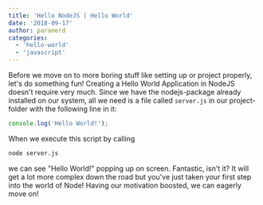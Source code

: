 ```yaml
---
title: 'Hello NodeJS | Hello World'
date: '2018-09-17'
author: paranerd
categories:
  - 'hello-world'
  - 'javascript'
---
```


Before we move on to more boring stuff like setting up or project properly, let's do something fun! Creating a Hello World Application in NodeJS doesn't require very much. Since we have the nodejs-package already installed on our system, all we need is a file called `server.js` in our project-folder with the following line in it:

```js { linenos=table }
console.log('Hello World!');
```

When we execute this script by calling

```bash { linenos=table }
node server.js
```

we can see "Hello World!" popping up on screen. Fantastic, isn't it? It will get a lot more complex down the road but you've just taken your first step into the world of Node! Having our motivation boosted, we can eagerly move on!
